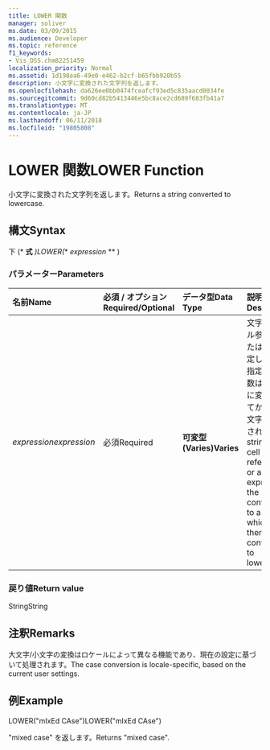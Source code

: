 ```yaml
---
title: LOWER 関数
manager: soliver
ms.date: 03/09/2015
ms.audience: Developer
ms.topic: reference
f1_keywords:
- Vis_DSS.chm82251459
localization_priority: Normal
ms.assetid: 1d198ea6-49e0-e462-b2cf-b65fbb920b55
description: 小文字に変換された文字列を返します。
ms.openlocfilehash: da626ee0bb0474fceafcf93ed5c835aacd0034fe
ms.sourcegitcommit: 9d60cd82b5413446e5bc8ace2cd689f683fb41a7
ms.translationtype: MT
ms.contentlocale: ja-JP
ms.lasthandoff: 06/11/2018
ms.locfileid: "19805808"
---
```

# <a name="lower-function"></a><span data-ttu-id="2fdd2-103">LOWER 関数</span><span class="sxs-lookup"><span data-stu-id="2fdd2-103">LOWER Function</span></span>

<span data-ttu-id="2fdd2-104">小文字に変換された文字列を返します。</span><span class="sxs-lookup"><span data-stu-id="2fdd2-104">Returns a string converted to lowercase.</span></span>
  
## <a name="syntax"></a><span data-ttu-id="2fdd2-105">構文</span><span class="sxs-lookup"><span data-stu-id="2fdd2-105">Syntax</span></span>

<span data-ttu-id="2fdd2-106">下 (* **式** *)</span><span class="sxs-lookup"><span data-stu-id="2fdd2-106">LOWER(** *expression* ** )</span></span> 
  
### <a name="parameters"></a><span data-ttu-id="2fdd2-107">パラメーター</span><span class="sxs-lookup"><span data-stu-id="2fdd2-107">Parameters</span></span>

|<span data-ttu-id="2fdd2-108">**名前**</span><span class="sxs-lookup"><span data-stu-id="2fdd2-108">**Name**</span></span>|<span data-ttu-id="2fdd2-109">**必須 / オプション**</span><span class="sxs-lookup"><span data-stu-id="2fdd2-109">**Required/Optional**</span></span>|<span data-ttu-id="2fdd2-110">**データ型**</span><span class="sxs-lookup"><span data-stu-id="2fdd2-110">**Data Type**</span></span>|<span data-ttu-id="2fdd2-111">**説明**</span><span class="sxs-lookup"><span data-stu-id="2fdd2-111">**Description**</span></span>|
|:-----|:-----|:-----|:-----|
| <span data-ttu-id="2fdd2-112">_expression_</span><span class="sxs-lookup"><span data-stu-id="2fdd2-112">_expression_</span></span> <br/> |<span data-ttu-id="2fdd2-113">必須</span><span class="sxs-lookup"><span data-stu-id="2fdd2-113">Required</span></span>  <br/> |<span data-ttu-id="2fdd2-114">**可変型 (Varies)**</span><span class="sxs-lookup"><span data-stu-id="2fdd2-114">**Varies**</span></span> <br/> | <span data-ttu-id="2fdd2-115">文字列、セル参照、または式を指定します。指定した引数は文字列に変換されてから、小文字に変換されます。</span><span class="sxs-lookup"><span data-stu-id="2fdd2-115">A string, a cell reference, or an expression; the result is converted to a string which is then converted to lowercase.</span></span>  <br/> |
   
### <a name="return-value"></a><span data-ttu-id="2fdd2-116">戻り値</span><span class="sxs-lookup"><span data-stu-id="2fdd2-116">Return value</span></span>

<span data-ttu-id="2fdd2-117">String</span><span class="sxs-lookup"><span data-stu-id="2fdd2-117">String</span></span>
  
## <a name="remarks"></a><span data-ttu-id="2fdd2-118">注釈</span><span class="sxs-lookup"><span data-stu-id="2fdd2-118">Remarks</span></span>

<span data-ttu-id="2fdd2-119">大文字/小文字の変換はロケールによって異なる機能であり、現在の設定に基づいて処理されます。</span><span class="sxs-lookup"><span data-stu-id="2fdd2-119">The case conversion is locale-specific, based on the current user settings.</span></span> 
  
## <a name="example"></a><span data-ttu-id="2fdd2-120">例</span><span class="sxs-lookup"><span data-stu-id="2fdd2-120">Example</span></span>

<span data-ttu-id="2fdd2-121">LOWER("mIxEd CAse")</span><span class="sxs-lookup"><span data-stu-id="2fdd2-121">LOWER("mIxEd CAse")</span></span> 
  
<span data-ttu-id="2fdd2-122">"mixed case" を返します。</span><span class="sxs-lookup"><span data-stu-id="2fdd2-122">Returns "mixed case".</span></span> 
  

